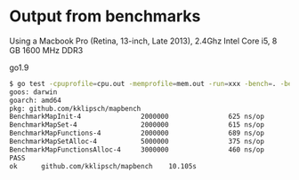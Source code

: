 # Output from benchmarks	

Using a Macbook Pro (Retina, 13-inch, Late 2013), 2.4Ghz Intel Core i5, 8 GB 1600 MHz DDR3

go1.9

```bash
$ go test -cpuprofile=cpu.out -memprofile=mem.out -run=xxx -bench=. -benchmem .
goos: darwin
goarch: amd64
pkg: github.com/kklipsch/mapbench
BenchmarkMapInit-4               2000000               625 ns/op             672 B/op          4 allocs/op
BenchmarkMapSet-4                2000000               615 ns/op             672 B/op          4 allocs/op
BenchmarkMapFunctions-4          2000000               689 ns/op             692 B/op          6 allocs/op
BenchmarkMapSetAlloc-4           5000000               375 ns/op             336 B/op          2 allocs/op
BenchmarkMapFunctionsAlloc-4     3000000               460 ns/op             356 B/op          4 allocs/op
PASS
ok      github.com/kklipsch/mapbench    10.105s
```

